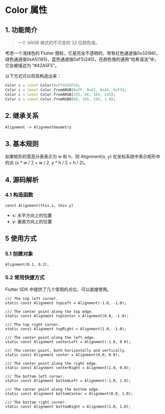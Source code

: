 # Color 属性
## 1. 功能简介
> 一个 ARGB 格式的不可变的 32 位颜色值。

考虑一个浅绿色的 Flutter 图标，它是完全不透明的，带有红色通道值0x32(66)，绿色通道值0xA5(165)，蓝色通道值0xF5(245)，在颜色值的通用“哈希语法”中，它会被描述为 “#42A5F5”。

以下方式可以将其构造出来：
```dart
Color c = const Color(0xFF42A5F5);
Color c = const Color.fromARGB(0xFF, 0x42, 0xA5, 0xF5);
Color c = const Color.fromARGB(255, 66, 165, 245);
Color c = const Color.fromRGBO(66, 165, 245, 1.0);

```

## 2. 继承关系
```
Alignment -> AlignmentGeometry
```

## 3. 基本规则
如果矩形的宽高分表表示为 w 和 h，则 Alignment(x, y) 在坐标系统中表示矩形中的点 (x * w / 2 + w / 2, y * h / 2 + h / 2)。

## 4. 源码解析
### 4.1 构造函数
```
const Alignment(this.x, this.y)
```
* x: 水平方向上的位置
* y: 垂直方向上的位置

## 5 使用方式
### 5.1 创建对象
```
Alignment(0.1, 0.2),
```

### 5.2 常用快捷方式
Flutter SDK 中提供了几个常用的点位，可以直接使用。
```
/// The top left corner.
static const Alignment topLeft = Alignment(-1.0, -1.0);

/// The center point along the top edge.
static const Alignment topCenter = Alignment(0.0, -1.0);

/// The top right corner.
static const Alignment topRight = Alignment(1.0, -1.0);

/// The center point along the left edge.
static const Alignment centerLeft = Alignment(-1.0, 0.0);

/// The center point, both horizontally and vertically.
static const Alignment center = Alignment(0.0, 0.0);

/// The center point along the right edge.
static const Alignment centerRight = Alignment(1.0, 0.0);

/// The bottom left corner.
static const Alignment bottomLeft = Alignment(-1.0, 1.0);

/// The center point along the bottom edge.
static const Alignment bottomCenter = Alignment(0.0, 1.0);

/// The bottom right corner.
static const Alignment bottomRight = Alignment(1.0, 1.0);
```
